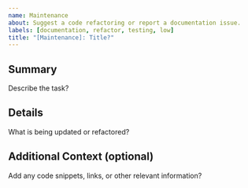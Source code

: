```yaml
---
name: Maintenance
about: Suggest a code refactoring or report a documentation issue.
labels: [documentation, refactor, testing, low]
title: "[Maintenance]: Title?"
---
```


## Summary

Describe the task?

## Details

What is being updated or refactored?

## Additional Context (optional)

Add any code snippets, links, or other relevant information?
